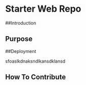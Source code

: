 # Starter Web Repo

##Introduction

## Purpose

##Deployment

sfoaslkdnaksndlkansdklansd

## How To Contribute